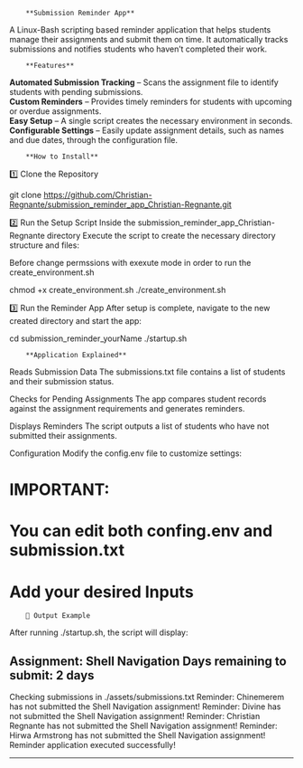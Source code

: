         **Submission Reminder App**
A Linux-Bash scripting based reminder application that helps students manage their assignments and submit them on time. It automatically tracks submissions and notifies students who haven’t completed their work.

        **Features**
**Automated Submission Tracking** – Scans the assignment file to identify students with pending submissions.  
**Custom Reminders** – Provides timely reminders for students with upcoming or overdue assignments.  
**Easy Setup** – A single script creates the necessary environment in seconds.  
**Configurable Settings** – Easily update assignment details, such as names and due dates, through the configuration file.  

        **How to Install**
1️⃣ Clone the Repository

git clone https://github.com/Christian-Regnante/submission_reminder_app_Christian-Regnante.git

2️⃣ Run the Setup Script
Inside the submission_reminder_app_Christian-Regnante directory
Execute the script to create the necessary directory structure and files:

Before change permssions with exexute mode in order to run the create_environment.sh

chmod +x create_environment.sh
./create_environment.sh

3️⃣ Run the Reminder App
After setup is complete, navigate to the new created directory and start the app:

cd submission_reminder_yourName
./startup.sh

        **Application Explained**
Reads Submission Data
The submissions.txt file contains a list of students and their submission status.

Checks for Pending Assignments
The app compares student records against the assignment requirements and generates reminders.

Displays Reminders
The script outputs a list of students who have not submitted their assignments.

Configuration
Modify the config.env file to customize settings:

# IMPORTANT:
# You can edit both confing.env and submission.txt
# Add your desired Inputs

        🔹 Output Example
After running ./startup.sh, the script will display:

Assignment: Shell Navigation
Days remaining to submit: 2 days
--------------------------------------------
Checking submissions in ./assets/submissions.txt
Reminder: Chinemerem has not submitted the Shell Navigation assignment!
Reminder: Divine has not submitted the Shell Navigation assignment!
Reminder: Christian Regnante has not submitted the Shell Navigation assignment!
Reminder: Hirwa Armstrong has not submitted the Shell Navigation assignment!
Reminder application executed successfully!

---------------------------------------------------------------------------------------------------
